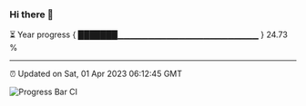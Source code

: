 ### Hi there 👋

⏳ Year progress { ███████▁▁▁▁▁▁▁▁▁▁▁▁▁▁▁▁▁▁▁▁▁▁▁ } 24.73 %

---

⏰ Updated on Sat, 01 Apr 2023 06:12:45 GMT

![Progress Bar CI](https://github.com/liununu/liununu/workflows/Progress%20Bar%20CI/badge.svg)
